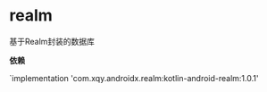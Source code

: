 # realm
基于Realm封装的数据库

**依赖**

`implementation 'com.xqy.androidx.realm:kotlin-android-realm:1.0.1'

